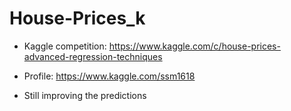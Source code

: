 # House-Prices_k

- Kaggle competition:
https://www.kaggle.com/c/house-prices-advanced-regression-techniques

- Profile:
https://www.kaggle.com/ssm1618

- Still improving the predictions
